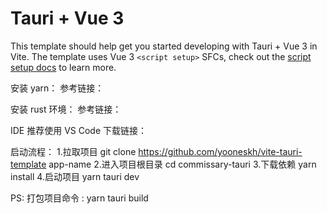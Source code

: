 # Tauri + Vue 3

This template should help get you started developing with Tauri + Vue 3 in Vite. The template uses Vue 3 `<script setup>` SFCs, check out the [script setup docs](https://v3.vuejs.org/api/sfc-script-setup.html#sfc-script-setup) to learn more.

安装 yarn：
参考链接：

安装 rust 环境：
参考链接：

IDE 推荐使用 VS Code
下载链接：

启动流程：
1.拉取项目
  git clone https://github.com/yooneskh/vite-tauri-template app-name
2.进入项目根目录
  cd commissary-tauri
3.下载依赖
  yarn install
4.启动项目
  yarn tauri dev



PS: 打包项目命令 : yarn tauri build
